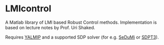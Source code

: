 # LMIcontrol
A Matlab library of LMI based Robust Control methods. 
Implementation is based on lecture notes by Prof. Uri Shaked.

Requires [YALMIP](https://yalmip.github.io/) and a supported SDP solver 
(for e.g. [SeDuMi](http://sedumi.ie.lehigh.edu/) or [SDPT3](http://www.math.nus.edu.sg/~mattohkc/sdpt3.html)).

